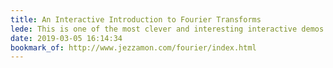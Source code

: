 ```yaml
---
title: An Interactive Introduction to Fourier Transforms
lede: This is one of the most clever and interesting interactive demos I've ever seen. Worth setting aside time to go through the whole thing!
date: 2019-03-05 16:14:34
bookmark_of: http://www.jezzamon.com/fourier/index.html
---
```

